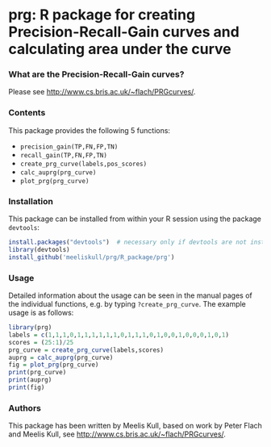 
# prg: R package for creating Precision-Recall-Gain curves and calculating area under the curve

### What are the Precision-Recall-Gain curves?

Please see http://www.cs.bris.ac.uk/~flach/PRGcurves/.

### Contents

This package provides the following 5 functions:
* `precision_gain(TP,FN,FP,TN)`
* `recall_gain(TP,FN,FP,TN)`
* `create_prg_curve(labels,pos_scores)`
* `calc_auprg(prg_curve)`
* `plot_prg(prg_curve)`

### Installation

This package can be installed from within your R session using the package `devtools`:
```R
install.packages("devtools")  # necessary only if devtools are not installed
library(devtools)
install_github('meeliskull/prg/R_package/prg')
```

### Usage

Detailed information about the usage can be seen in the manual pages of the individual functions, e.g. by typing `?create_prg_curve`.
The example usage is as follows:
```R
library(prg)
labels = c(1,1,1,0,1,1,1,1,1,1,0,1,1,1,0,1,0,0,1,0,0,0,1,0,1)
scores = (25:1)/25
prg_curve = create_prg_curve(labels,scores)
auprg = calc_auprg(prg_curve)
fig = plot_prg(prg_curve)
print(prg_curve)
print(auprg)
print(fig)
```

### Authors

This package has been written by Meelis Kull, based on work by Peter Flach and Meelis Kull, see http://www.cs.bris.ac.uk/~flach/PRGcurves/.

